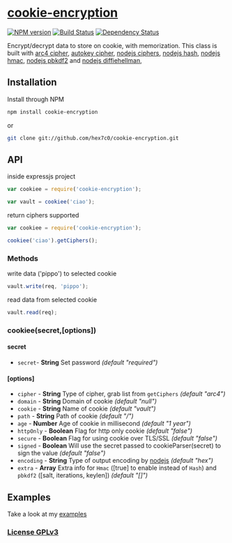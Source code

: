 # [cookie-encryption](http://supergiovane.tk/#/cookie-encryption)

[![NPM version](https://badge.fury.io/js/cookie-encryption.svg)](http://badge.fury.io/js/cookie-encryption)
[![Build Status](https://travis-ci.org/hex7c0/cookie-encryption.svg)](https://travis-ci.org/hex7c0/cookie-encryption)
[![Dependency Status](https://david-dm.org/hex7c0/cookie-encryption/status.svg)](https://david-dm.org/hex7c0/cookie-encryption)

Encrypt/decrypt data to store on cookie, with memorization.
This class is built with 
[arc4 cipher](https://github.com/hex7c0/arc4), 
[autokey cipher](https://github.com/hex7c0/autokey), 
[nodejs ciphers](http://nodejs.org/api/crypto.html#crypto_crypto_getciphers), 
[nodejs hash](http://nodejs.org/api/crypto.html#crypto_crypto_gethashes), 
[nodejs hmac](http://nodejs.org/api/crypto.html#crypto_crypto_createhmac_algorithm_key), 
[nodejs pbkdf2](http://nodejs.org/api/crypto.html#crypto_crypto_pbkdf2sync_password_salt_iterations_keylen) and 
[nodejs diffiehellman](http://nodejs.org/api/crypto.html#crypto_crypto_getdiffiehellman_group_name), 

## Installation

Install through NPM

```bash
npm install cookie-encryption
```
or
```bash
git clone git://github.com/hex7c0/cookie-encryption.git
```

## API

inside expressjs project
```js
var cookiee = require('cookie-encryption');

var vault = cookiee('ciao');
```

return ciphers supported
```js
var cookiee = require('cookie-encryption');

cookiee('ciao').getCiphers();
```

### Methods

write data ('pippo') to selected cookie
```js
vault.write(req, 'pippo');
```

read data from selected cookie
```js
vault.read(req);
```

### cookiee(secret,[options])

#### secret

 - `secret`- **String** Set password *(default "required")*

#### [options]

 - `cipher` - **String** Type of cipher, grab list from `getCiphers` *(default "arc4")*
 - `domain` - **String** Domain of cookie *(default "null")*
 - `cookie` - **String** Name of cookie *(default "vault")*
 - `path` - **String** Path of cookie *(default "/")*
 - `age` - **Number** Age of cookie in millisecond *(default "1 year")*
 - `httpOnly` - **Boolean** Flag for http only cookie *(default "false")*
 - `secure` - **Boolean** Flag for using cookie over TLS/SSL *(default "false")*
 - `signed` - **Boolean** Will use the secret passed to cookieParser(secret) to sign the value *(default "false")*
 - `encoding` - **String** Type of output encoding by [nodejs](http://nodejs.org/api/buffer.html#apicontent) *(default "hex")*
 - `extra` - **Array** Extra info for `Hmac` ([true] to enable instead of `Hash`) and `pbkdf2` ([salt, iterations, keylen]) *(default "[]")*

## Examples

Take a look at my [examples](https://github.com/hex7c0/cookie-encryption/tree/master/examples)

### [License GPLv3](http://opensource.org/licenses/GPL-3.0)
